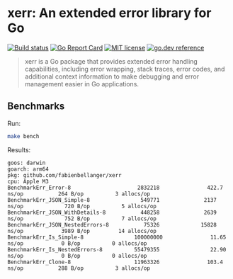 # xerr: An extended error library for Go

[![Build status](https://github.com/fabienbellanger/xerr/actions/workflows/CI.yml/badge.svg?branch=main)](https://github.com/fabienbellanger/xerr/actions/workflows/CI.yml)
[![Go Report Card](https://goreportcard.com/badge/github.com/fabienbellanger/xerr)](https://goreportcard.com/report/github.com/fabienbellanger/xerr)
[![MIT license](https://img.shields.io/badge/license-MIT-brightgreen.svg)](https://opensource.org/licenses/MIT)
[![go.dev reference](https://img.shields.io/badge/go.dev-reference-007d9c?logo=go&logoColor=white&style=square)](https://pkg.go.dev/github.com/fabienbellanger/xerr)

> xerr is a Go package that provides extended error handling capabilities, including error wrapping, stack traces, error codes, and additional context information to make debugging and error management easier in Go applications.

## Benchmarks

Run:
```bash
make bench
```

Results:
```
goos: darwin
goarch: arm64
pkg: github.com/fabienbellanger/xerr
cpu: Apple M3
BenchmarkErr_Error-8                     2832218               422.7 ns/op           264 B/op          3 allocs/op
BenchmarkErr_JSON_Simple-8                549771              2137 ns/op             720 B/op          5 allocs/op
BenchmarkErr_JSON_WithDetails-8           448258              2639 ns/op             752 B/op          7 allocs/op
BenchmarkErr_JSON_NestedErrors-8           75326             15828 ns/op            3989 B/op         14 allocs/op
BenchmarkErr_Is_Simple-8                100000000               11.65 ns/op            0 B/op          0 allocs/op
BenchmarkErr_Is_NestedErrors-8          55479355                22.90 ns/op            0 B/op          0 allocs/op
BenchmarkErr_Clone-8                    11963326               103.4 ns/op           288 B/op          3 allocs/op
```